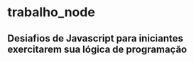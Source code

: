 # trabalho_node

<h2>Desiafios de Javascript para iniciantes exercitarem sua lógica de programação</h2>
